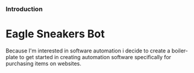 ### Introduction

# Eagle Sneakers Bot

Because I'm interested in software automation i decide to create a boiler-plate to get started in creating automation software specifically for purchasing items on websites.


